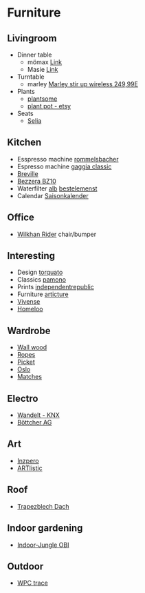 # Furniture

## Livingroom

- Dinner table
  - mömax [Link](https://www.vidarholen.net/contents/blog/?p=904)
  - Masie [Link](https://www.themasie.com/de/)
- Turntable
  - marley
    [Marley stir up wireless 249,99E](https://www.thehouseofmarley.de/stir-it-up-wireless-1.html)
- Plants
  - [plantsome](https://www.plantsome.de/)
  - [plant pot - etsy](https://www.etsy.com/listing/933513376/indoor-plant-pot-willow)
- Seats
  - [Selia](https://kavehome.com/de/de/p/selia-stuhl-mit-antikem-nussbaumfinish)

## Kitchen

- Esspresso machine
  [rommelsbacher](https://www.rommelsbacher.de/de/kaffee-espresso-center-eks-3010.html)
- Espresso machine
  [gaggia classic](https://www.gaggia.de/manual-machines/new-classic/)
- [Breville](https://www.breville.com/us/en/products/espresso/bes920.html)
- [Bezzera BZ10](https://www.coffeecircle.com/de/p/bezzera-bz10-mit-eureka-mci)
- Waterfilter
  [alb](https://alb-filter.com/collections/trinkwasserfilter/products/alb-filter-untertisch-komplett-set)
  [bestelemenst](https://bestelements.de/de)
- Calendar
  [Saisonkalender](https://www.gemuese-der-saison.de/produktseite/wandkalender-obst-und-gem%C3%BCse-der-saison)

## Office

- [Wilkhan Rider](https://shop.wilkhahn.com/Rider-Stehhilfe/205) chair/bumper

## Interesting

- Design [torquato](https://www.torquato.de/)
- Classics [pamono](https://www.pamono.de/)
- Prints
  [independentrepublic](https://www.independentrepublic.it/collections/prints/products/sacred-profane-iii-4-prints-pack)
- Furniture [articture](https://articture.com)
- [Vivense](https://www.vivense.de/)
- [Homeloo](https://homeloo.com/shop/)

## Wardrobe

- [Wall wood](https://www.etsy.com/de/listing/980757393/hangegarderobe-hannes-holz-o-hangende)
- [Ropes](https://www.etsy.com/cart/?show_cart=7839997436&ref=listing_page)
- [Picket](https://ikarus.de/picket-wandgarderobe.html)
- [Oslo](https://ikarus.de/oslo-garderobenhaken.html)
- [Matches](https://ikarus.de/matches-wandgarderobe.html)

## Electro

- [Wandelt - KNX](https://www.elektro-wandelt.de)
- [Böttcher AG](https://www.bueromarkt-ag.de)

## Art

- [Inzpero](https://inzpero.de/)
- [ARTlistic](https://artlistic.com)

## Roof

- [Trapezblech Dach](https://www.trapezbleche.com)

## Indoor gardening

- [Indoor-Jungle OBI](https://www.obi.de/magazin/indoor-jungle)

## Outdoor

- [WPC trace](https://www.wpc-profi.com)
